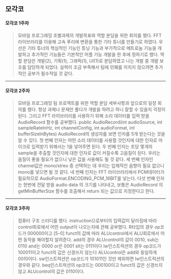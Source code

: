 모각코
---------
#### 모각코 1주차
>모바일 프로그래밍 조별과제의 개발목표와 역할 분담을 위한 회의를 했다. FFT라이브러리를 이용해 고속 푸리에 변환을 통한 기타 튜너를 만들기로 하였다.
>우선은 기타 튜너의 핵심적인 기능인 튜닝 기능과 부가적으로 메트로놈 기능을 개발하고 추가적인 기능들은 기본적인 어플 기능 개발을 한 후에 정하기로 했다.
>역할 분담은 개발(2), 기획(1), 그래픽(1), UI(1)로 분담하였고 나는 개발 중 개발 보조를 담당하게 되었다. 실력이 조금 부족해서 팀에 민폐를 끼치지 않으려면
>추가적인 공부가 필수적일 것 같다.
***
#### 모각코 2주차
>모바일 프로그래밍 팀 프로젝트를 위한 역할 분담 세부사항과 앞으로의 일정 회의를 했다.    항상 과제나 문제만 풀다가 개발을 하려고 하니 잘할 수 있을지 걱정이 된다.
>     그리고 FFT 라이브러리를 사용하기 위해 소리 데이터를 입력 받을 AudioRecord 함수를 공부했다.
>     public AudioRecord(int audioSource, int sampleRateInHz, int channelConfig, int audioFormat, int bufferSizeInBytes)
>     AudioRecord의 생성자를 보면 인자를 5개 받는다는 것을 알 수 있다.
>     첫 번째 인자는 어떤 소리 데이터를 사용할 것인지에 대한 인자로 마이크로 입력받기 위해서는 1을 넣어주면 된다.
>     두 번째 인자는 초당 몇개의 sample을 추출할 것인지에 대한 인자로 값이 커질수록 고음질이 된다. 우리는 음질이 좋을 필요가 없으니 낮은 값을 사용해도 될 것 같다.
>     세 번째 인자인 channel값은 mono/streo 중 선택하는 데 우리는 입체적인 음향이 필요 없으니 mono를 넣으면 될 것 같다.
>     네 번째 인자는 FFT 라이브러리에서 PCM데이터가 필요하므로  AudioFormat.ENCODING_PCM_16BIT를 넣는다.
>     다섯 번째 인자는 한번에 전달 받을 audio data 의 크기를 나타내고, 보통은 AudioRecord 의 getMinBufferSize 함수를 호출해서 return 되는 값으로 지정한다고 한다.
***
#### 모각코 3주차
>컴퓨터 구조 스터디를 했다. instruction으로부터의 입력값이 달라짐에 따라 control회로에서 어떤 output이 나오는지에 관해 공부했다.
>R타입의 경우 op코드가 000000이고 [5-0] funct의 값에 따라 ALUcontrol에서 ALU회로에서 어떤 동작을 해야할지 알려준다.
>add의 경우 ALUcontrol의 값이 0010, sub는 0110 and는 0000 or은 0001 slt는 0111이다
>lw인스트럭션의 경우 op코드가 100011이고 funct의 값은 신경쓰지 않는다 ALUcontrol은 add와 동일하게 0010이다.
>sw인스트럭션은 op코드가 101011인 것만 제외하면 lw인스트럭션의 경우와 같다.
>beq인스트럭션의 op코드는 000100이고 funct의 값은 신경쓰지 않고 ALUcontrol의 값은 0110이다.
